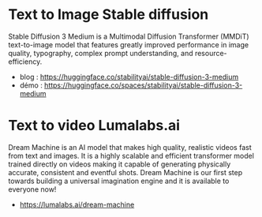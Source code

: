 
# Text to Image Stable diffusion 
Stable Diffusion 3 Medium is a Multimodal Diffusion Transformer (MMDiT) text-to-image model that features greatly improved performance in image quality, typography, complex prompt understanding, and resource-efficiency.
- blog : https://huggingface.co/stabilityai/stable-diffusion-3-medium
- démo : https://huggingface.co/spaces/stabilityai/stable-diffusion-3-medium



# Text to video Lumalabs.ai
Dream Machine is an AI model that makes high quality, realistic videos fast from text and images.
It is a highly scalable and efficient transformer model trained directly on videos making it capable of generating physically accurate, consistent and eventful shots. Dream Machine is our first step towards building a universal imagination engine and it is available to everyone now!

- https://lumalabs.ai/dream-machine
